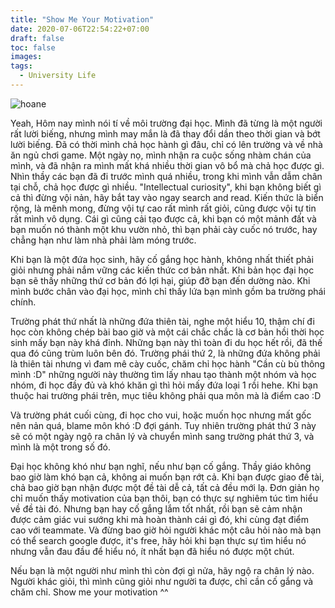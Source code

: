 ```yaml
---
title: "Show Me Your Motivation"
date: 2020-07-06T22:54:22+07:00
draft: false
toc: false
images:
tags:
  - University Life
---
```

![hoane](/img/hoa-mau-hong.jpg)

Yeah, Hôm nay mình nói tí về môi trường đại học. Mình đã từng là một người rất lười biếng, nhưng mình may mắn là đã thay đổi dần theo thời gian và bớt lười biếng. Đã có thời mình chả học hành gì đâu, chỉ có lên trường và về nhà ăn ngủ chơi game. Một ngày nọ, mình nhận ra cuộc sống nhàm chán của mình, và đã nhận ra mình mất khá nhiều thời gian vô bổ mà chả học được gì. Nhìn thầy các bạn đã đi trước mình quá nhiều, trong khi mình vẫn dẫm chân tại chỗ, chả học được gì nhiều. "Intellectual curiosity", khi bạn không biết gì cả thì đừng vội nản, hãy bắt tay vào ngay search and read. Kiến thức là biển rộng, là mênh mong, đừng vội tự cao rất mình rất giỏi, cũng được vội tự tin rất mình vô dụng. Cái gì cũng cải tạo được cả, khi bạn có một mảnh đất và bạn muốn nó thành một khu vườn nhỏ, thì bạn phải cày cuốc nó trước, hay chẳng hạn như làm nhà phải làm móng trước.

Khi bạn là một đứa học sinh, hãy cố gắng học hành, không nhất thiết phải giỏi nhưng phải nắm vững các kiến thức cơ bản nhất. Khi bản học đại học bạn sẽ thấy những thứ cơ bản đó lợi hại, giúp đỡ bạn đến dường nào. Khi mình bước chân vào đại học, mình chỉ thấy lứa bạn mình gồm ba trường phái chính.

Trường phát thứ nhất là những đứa thiên tài, nghe một hiểu 10, thậm chí đi học còn không chép bài bao giờ và một cái chắc chắc là cơ bản hồi thời học sinh mấy bạn này khá đỉnh. Những bạn này thì toàn đi du học hết rồi, đã thế qua đó cũng trùm luôn bên đó. Trường phái thứ 2, là những đứa không phải là thiên tài nhưng vì đam mê cày cuốc, chăm chỉ học hành "Cần cù bù thông mình :D" những người này thường tìm lấy nhau tạo thành một nhóm và học nhóm, đi học đầy đủ và khó khăn gì thì hỏi mấy đứa loại 1 rồi hehe. Khi bạn thuộc hai trường phái trên, mục tiêu không phải qua môn mà là điểm cao :D

Và trường phát cuối cùng, đi học cho vui, hoặc muốn học nhưng mất gốc nên nản quá, blame môn khó :D đợi gánh. Tuy nhiên trường phát thứ 3 này sẽ có một ngày ngộ ra chân lý và chuyển mình sang trường phát thứ 3, và mình là một trong số đó.

Đại học không khó như bạn nghĩ, nếu như bạn cố gắng. Thầy giáo không bao giờ làm khó bạn cả, không ai muốn bạn rớt cả. Khi bạn được giao đề tài, chả bao giờ bạn nhận được một đề tài dễ cả, tất cả đều mới lạ. Đơn giản họ chỉ muốn thấy motivation của bạn thôi, bạn có thực sự nghiêm túc tìm hiểu về đề tài đó. Nhưng bạn hay cố gắng lắm tốt nhất, rồi bạn sẽ cảm nhận được cảm giác vui sướng khi mà hoàn thành cái gì đó, khi cùng đạt điểm cao với teammate. Và đừng bao giờ hỏi người khác một câu hỏi nào mà bạn có thể search google được, it's free, hãy hỏi khi bạn thực sự tìm hiểu nó nhưng vẫn đau đầu để hiểu nó, ít nhất bạn đã hiểu nó được một chút.

Nếu bạn là một người như mình thì còn đợi gì nửa, hãy ngộ ra chân lý nào. Người khác giỏi, thì mình cũng giỏi như người ta được, chỉ cần cố gắng và chăm chỉ. Show me your motivation ^^
